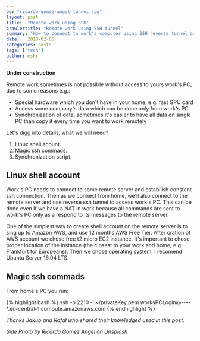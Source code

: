 ```yaml
---
bg: "ricardo-gomez-angel-tunnel.jpg"
layout: post
title:  "Remote work using SSH"
crawlertitle: "Remote work using SSH tunnel"
summary: "How to connect to work's computer using SSH reverse tunnel and easily synchronize data"
date:   2018-02-05
categories: posts
tags: ['tech']
author: mskr
---
```


**Under construction**

Remote work sometimes is not possible without access to yours work's PC, due to some reasons e.g.:
- Special hardware which you don't have in your home, e.g. fast GPU card
- Access some company's data which can be done only from work's PC
- Synchronization of data, sometimes it's easier to have all data on single PC than copy it every time you want to work remotely

Let's digg into details, what we will need?

1. Linux shell acount.
2. Magic ssh commads.
3. Synchronization script.

## Linux shell account

Work's PC needs to connect to some remote server and estabilish constant ssh connection. Then as we connect from home, we'll also connect to the remote server and use reverse ssh tunnel to access work's PC. This can be done even if we have a NAT in work because all commands are sent to work's PC only as a respond to its messages to the remote server.

One of the simplest way to create shell account on the remote server is to sing up to Amazon AWS, and use 12 months AWS Free Tier.
After cration of AWS account we chose free t2.micro EC2 instance. It's important to chose proper location of the instance (the closest to your work and home, e.g. Frankfurt for Europeans). Then we chose operating system, I recomend Ubuntu Server 16.04 LTS.

## Magic ssh commads


From home's PC you run:

{% highlight bash %}
ssh -p 2210 -i ~/privateKey.pem worksPCLogin@*-*-*-*-*.eu-central-1.compute.amazonaws.com
{% endhighlight %}




*Thanks Jakub and Rafał who shared their knowledged used in this post.*

*Side Photo by Ricardo Gomez Angel on Unsplash*
